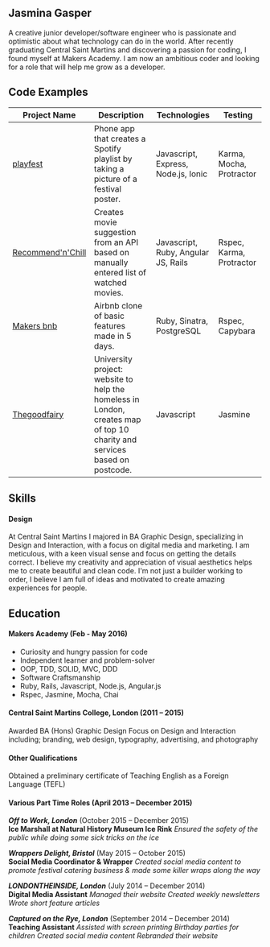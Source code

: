 ## Jasmina Gasper

A creative junior developer/software engineer who is passionate and optimistic about what technology can do in the world. After recently graduating Central Saint Martins and discovering a passion for coding, I found myself at Makers Academy. I am now an ambitious coder and looking for a role that will help me grow as a developer.

## Code Examples

Project Name | Description | Technologies | Testing
--- | --- | --- | ---
[playfest](https://github.com/eripheebs/playfest) | Phone app that creates a Spotify playlist by taking a picture of a festival poster. | Javascript, Express, Node.js, Ionic | Karma, Mocha, Protractor
[Recommend'n'Chill](https://github.com/gvonkoss/recommend-n-chill) | Creates movie suggestion from an API based on manually entered list of watched movies. | Javascript, Ruby, Angular JS, Rails | Rspec, Karma, Protractor
[Makers bnb](https://github.com/eripheebs/makers_bnb) | Airbnb clone of basic features made in 5 days. | Ruby, Sinatra, PostgreSQL | Rspec, Capybara
[Thegoodfairy](http://thegoodfairy.london/) | University project: website to help the homeless in London, creates map of top 10 charity and services based on postcode. | Javascript | Jasmine

## Skills

#### Design

At Central Saint Martins I majored in BA Graphic Design, specializing in Design and Interaction, with a focus on digital media and marketing. I am meticulous, with a keen visual sense and focus on getting the details correct. I believe my creativity and appreciation of visual aesthetics helps me to create beautiful and clean code. I'm not just a builder working to order, I believe I am full of ideas and motivated to create amazing experiences for people.

## Education

#### Makers Academy (Feb - May 2016)

- Curiosity and hungry passion for code
- Independent learner and problem-solver
- OOP, TDD, SOLID, MVC, DDD
- Software Craftsmanship
- Ruby, Rails, Javascript, Node.js, Angular.js
- Rspec, Jasmine, Mocha, Chai

#### Central Saint Martins College, London (2011 – 2015)

Awarded BA (Hons) Graphic Design
Focus on Design and Interaction including; branding, web design, typography, advertising, and photography

#### Other Qualifications

Obtained a preliminary certificate of Teaching English as a Foreign Language (TEFL)

#### Various Part Time Roles (April 2013 – December 2015)

***Off to Work, London*** (October 2015 – December 2015)    
**Ice Marshall at Natural History Museum Ice Rink**
*Ensured the safety of the public while doing some sick tricks on the ice*

***Wrappers Delight, Bristol*** (May 2015 – October 2015)   
**Social Media Coordinator & Wrapper**
*Created social media content to promote festival catering business & made some killer wraps along the way*

***LONDONTHEINSIDE, London*** (July 2014 – December 2014)   
**Digital Media Assistant**
*Managed their website
Created weekly newsletters
Wrote short feature articles*

***Captured on the Rye, London*** (September 2014 – December 2014)   
**Teaching Assistant**
*Assisted with screen printing Birthday parties for children
Created social media content
Rebranded their website*
